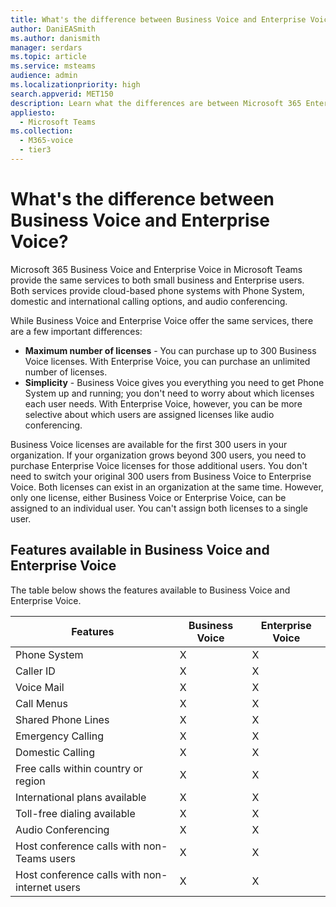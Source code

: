 ```yaml
---
title: What's the difference between Business Voice and Enterprise Voice?
author: DaniEASmith
ms.author: danismith
manager: serdars
ms.topic: article
ms.service: msteams
audience: admin
ms.localizationpriority: high
search.appverid: MET150
description: Learn what the differences are between Microsoft 365 Enterprise Voice and Business Voice.
appliesto: 
  - Microsoft Teams
ms.collection: 
  - M365-voice
  - tier3
---
```


# What's the difference between Business Voice and Enterprise Voice?

Microsoft 365 Business Voice and Enterprise Voice in Microsoft Teams provide the same services to both small business and Enterprise users. Both services provide cloud-based phone systems with Phone System, domestic and international calling options, and audio conferencing.

While Business Voice and Enterprise Voice offer the same services, there are a few important differences:

- **Maximum number of licenses** - You can purchase up to 300 Business Voice licenses. With Enterprise Voice, you can purchase an unlimited number of licenses.
- **Simplicity** - Business Voice gives you everything you need to get Phone System up and running; you don't need to worry about which licenses each user needs. With Enterprise Voice, however, you can be more selective about which users are assigned licenses like audio conferencing.

Business Voice licenses are available for the first 300 users in your organization. If your organization grows beyond 300 users, you need to purchase Enterprise Voice licenses for those additional users. You don't need to switch your original 300 users from Business Voice to Enterprise Voice. Both licenses can exist in an organization at the same time. However, only one license, either Business Voice or Enterprise Voice, can be assigned to an individual user. You can't assign both licenses to a single user.

## Features available in Business Voice and Enterprise Voice

The table below shows the features available to Business Voice and Enterprise Voice.

| Features                                      | Business Voice | Enterprise Voice |
|-----------------------------------------------|----------------|------------------|
| Phone System                                  | X              | X                |
| Caller ID                                     | X              | X                |
| Voice Mail                                    | X              | X                |
| Call Menus                                    | X              | X                |
| Shared Phone Lines                            | X              | X                |
| Emergency Calling                             | X              | X                |
| Domestic Calling                              | X              | X                |
| Free calls within country or region           | X              | X                |
| International plans available                 | X              | X                |
| Toll-free dialing available                   | X              | X                |
| Audio Conferencing                            | X              | X                |
| Host conference calls with non-Teams users    | X              | X                |
| Host conference calls with non-internet users | X              | X                |
